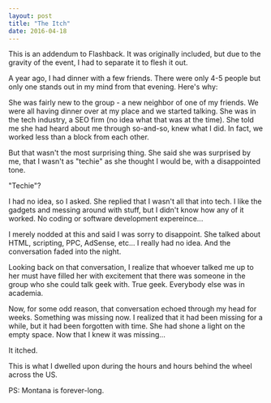 ```yaml
---
layout: post
title: "The Itch"
date: 2016-04-18
---
```


This is an addendum to Flashback. It was originally included, but due to the gravity of the event, I had to separate it to flesh it out.</hr>

A year ago, I had dinner with a few friends. There were only 4-5 people but only one stands out in my mind from that evening. Here's why:

She was fairly new to the group - a new neighbor of one of my friends. We were all having dinner over at my place and we started talking. She was in the tech industry, a SEO firm (no idea what that was at the time). She told me she had heard about me through so-and-so, knew what I did. In fact, we worked less than a block from each other.

But that wasn't the most surprising thing. She said she was surprised by me, that I wasn't as "techie" as she thought I would be, with  a disappointed tone.

"Techie"?

I had no idea, so I asked. She replied that I wasn't all that into tech. I like the gadgets and messing around with stuff, but I didn't know how any of it worked. No coding or software development expereince...

I merely nodded at this and said I was sorry to disappoint. She talked about HTML, scripting, PPC, AdSense, etc... I really had no idea. And the conversation faded into the night.

Looking back on that conversation, I realize that whoever talked me up to her must have filled her with excitement that there was someone in the group who she could talk geek with. True geek. Everybody else was in academia.

Now, for some odd reason, that conversation echoed through my head for weeks. Something was missing now. I realized that it had been missing for a while, but it had been forgotten with time. She had shone a light on the empty space. Now that I knew it was missing...

It itched.



This is what I dwelled upon during the hours and hours behind the wheel across the US.



PS: Montana is forever-long.
